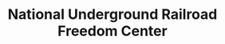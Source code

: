 ---
layout: repo
title: "National Underground Railroad Freedom Center"
id: 335
permalink: repos/335/
---
